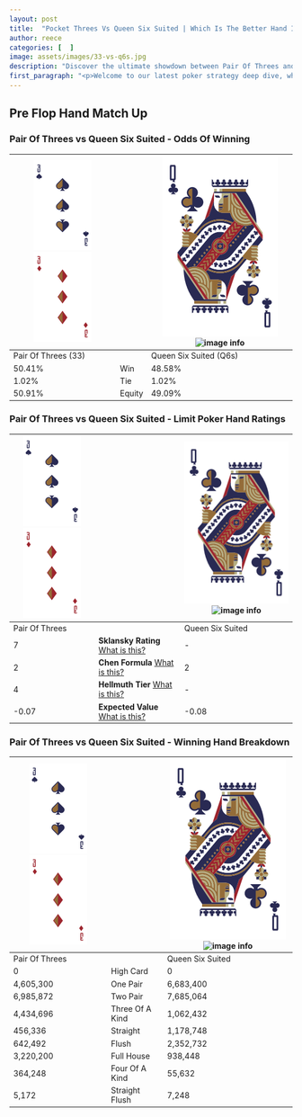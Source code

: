 ```yaml
---
layout: post
title:  "Pocket Threes Vs Queen Six Suited | Which Is The Better Hand In Poker? A Complete Guide"
author: reece
categories: [  ]
image: assets/images/33-vs-q6s.jpg
description: "Discover the ultimate showdown between Pair Of Threes and Queen Six Suited in poker! Uncover the odds, strategies, and scenarios where one hand triumphs over the other. Get ready to up your poker game with this thrilling analysis."
first_paragraph: "<p>Welcome to our latest poker strategy deep dive, where we're pitting two distinct hands against each other in a high-stakes showdown: Pair Of Threes vs Queen Six Suited.</p><p>In the dynamic world of poker, every decision counts, and knowing which hand holds the upper hand is key to your success at the table.</p><p>In this article, we'll dissect these two hands, explore the scenarios where one dominates the other, and equip you with the knowledge to make strategic choices that can tip the odds in your favor.</p><p>Get ready to unravel the intriguing dynamics of these poker hands and elevate your game to new heights.</p>"
---
```




[comment]: # (sp0)

## Pre Flop Hand Match Up

<div class="table hand-ratings" markdown="1"> 



### Pair Of Threes vs Queen Six Suited - Odds Of Winning


    
| ![image info](assets/images/hand1/3.png) ![image info](assets/images/hand1/3o.png) |  | ![image info](assets/images/hand2/Q.png) ![image info](assets/images/hand2/6s.png) |
| -------- | -------- | -------- |
| Pair Of Threes (33) |  | Queen Six Suited (Q6s) |
| 50.41% | Win | 48.58% |
| 1.02% | Tie | 1.02% |
| 50.91% | Equity | 49.09% |




[comment]: # (sp1)



### Pair Of Threes vs Queen Six Suited - Limit Poker Hand Ratings


    
| ![image info](assets/images/hand1/3.png) ![image info](assets/images/hand1/3o.png) |  | ![image info](assets/images/hand2/Q.png) ![image info](assets/images/hand2/6s.png) |
| -------- | -------- | -------- |
| Pair Of Threes |  | Queen Six Suited |
| 7 | **Sklansky Rating** [What is this?](/sklansky-rating-explained) | - |
| 2 | **Chen Formula** [What is this?](/chen-formula-explained) | 2 |
| 4 | **Hellmuth Tier** [What is this?](/Hellmuth-tier-explained) | - |
| -0.07 | **Expected Value** [What is this?](/expected-value-explained) | -0.08 |




[comment]: # (sp2)



### Pair Of Threes vs Queen Six Suited - Winning Hand Breakdown


    
| ![image info](assets/images/hand1/3.png) ![image info](assets/images/hand1/3o.png) |  | ![image info](assets/images/hand2/Q.png) ![image info](assets/images/hand2/6s.png) |
| -------- | -------- | -------- |
| Pair Of Threes |  | Queen Six Suited |
| 0 | High Card | 0 |
| 4,605,300 | One Pair | 6,683,400 |
| 6,985,872 | Two Pair | 7,685,064 |
| 4,434,696 | Three Of A Kind | 1,062,432 |
| 456,336 | Straight | 1,178,748 |
| 642,492 | Flush | 2,352,732 |
| 3,220,200 | Full House | 938,448 |
| 364,248 | Four Of A Kind | 55,632 |
| 5,172 | Straight Flush | 7,248 |




[comment]: # (sp3)



</div>

[comment]: # (sp4)



[comment]: # (sp5)

